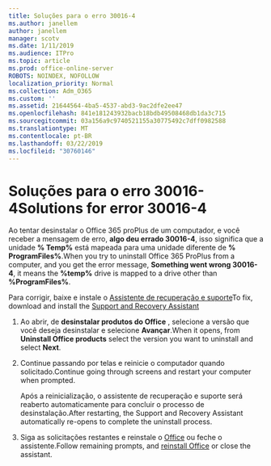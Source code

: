 ```yaml
---
title: Soluções para o erro 30016-4
ms.author: janellem
author: janellem
manager: scotv
ms.date: 1/11/2019
ms.audience: ITPro
ms.topic: article
ms.prod: office-online-server
ROBOTS: NOINDEX, NOFOLLOW
localization_priority: Normal
ms.collection: Adm_O365
ms.custom: ''
ms.assetid: 21644564-4ba5-4537-abd3-9ac2dfe2ee47
ms.openlocfilehash: 841e181243932bacb18bdb49508468db1da3c715
ms.sourcegitcommit: 03a156a9c9740521155a30775492c7dff0982588
ms.translationtype: MT
ms.contentlocale: pt-BR
ms.lasthandoff: 03/22/2019
ms.locfileid: "30760146"
---
```

# <a name="solutions-for-error-30016-4"></a><span data-ttu-id="9abf8-102">Soluções para o erro 30016-4</span><span class="sxs-lookup"><span data-stu-id="9abf8-102">Solutions for error 30016-4</span></span>


<span data-ttu-id="9abf8-103">Ao tentar desinstalar o Office 365 proPlus de um computador, e você receber a mensagem de erro, **algo deu errado 30016-4**, isso significa que a unidade **% Temp%** está mapeada para uma unidade diferente de **% ProgramFiles%**.</span><span class="sxs-lookup"><span data-stu-id="9abf8-103">When you try to uninstall Office 365 ProPlus from a computer, and you get the error message, **Something went wrong 30016-4**, it means the **%temp%** drive is mapped to a drive other than **%ProgramFiles%**.</span></span>
  
<span data-ttu-id="9abf8-104">Para corrigir, baixe e instale o [Assistente de recuperação e suporte](https://aka.ms/SARA-OfficeUninstall-Alchemy)</span><span class="sxs-lookup"><span data-stu-id="9abf8-104">To fix, download and install the [Support and Recovery Assistant](https://aka.ms/SARA-OfficeUninstall-Alchemy)</span></span>
  
1. <span data-ttu-id="9abf8-105">Ao abrir, de **desinstalar produtos do Office** , selecione a versão que você deseja desinstalar e selecione **Avançar**.</span><span class="sxs-lookup"><span data-stu-id="9abf8-105">When it opens, from **Uninstall Office products** select the version you want to uninstall and select **Next**.</span></span> 
    
2. <span data-ttu-id="9abf8-106">Continue passando por telas e reinicie o computador quando solicitado.</span><span class="sxs-lookup"><span data-stu-id="9abf8-106">Continue going through screens and restart your computer when prompted.</span></span>
    
    <span data-ttu-id="9abf8-107">Após a reinicialização, o assistente de recuperação e suporte será reaberto automaticamente para concluir o processo de desinstalação.</span><span class="sxs-lookup"><span data-stu-id="9abf8-107">After restarting, the Support and Recovery Assistant automatically re-opens to complete the uninstall process.</span></span>
    
3. <span data-ttu-id="9abf8-108">Siga as solicitações restantes e reinstale o [Office](https://portal.office.com/OLS/MySoftware.aspx) ou feche o assistente.</span><span class="sxs-lookup"><span data-stu-id="9abf8-108">Follow remaining prompts, and [reinstall Office](https://portal.office.com/OLS/MySoftware.aspx) or close the assistant.</span></span> 
    

